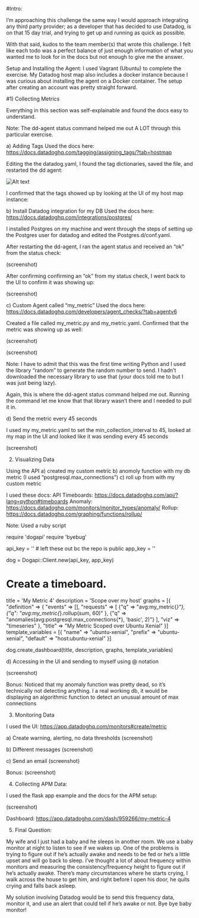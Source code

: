 #Intro:

I’m approaching this challenge the same way I would approach integrating any third party provider; as a developer that has decided to use Datadog, is on that 15 day trial, and trying to get up and running as quick as possible.

With that said, kudos to the team member(s) that wrote this challenge. I felt like each todo was a perfect balance of just enough information of what you wanted me to look for in the docs but not enough to give me the answer.

Setup and Installing the Agent:
I used Vagrant (Ubuntu) to complete the exercise. My Datadog host map also includes a docker instance because I was curious about installing the agent on a Docker container. The setup after creating an account was pretty straight forward.

#1) Collecting Metrics

Everything in this section was self-explainable and found the docs easy to understand.

Note: The dd-agent status command helped me out A LOT through this particular exercise.

a) Adding Tags
Used the docs here: https://docs.datadoghq.com/tagging/assigning_tags/?tab=hostmap

Editing the the datadog.yaml, I found the tag dictionaries, saved the file, and restarted the dd agent:

![Alt text](https://github.com/kfike/hiring-engineers/blob/solutions-engineer/images/1/1/1.png)

I confirmed that the tags showed up by looking at the UI of my host map instance:


b) Install Datadog integration for my DB
Used the docs here: https://docs.datadoghq.com/integrations/postgres/

I installed Postgres on my machine and went through the steps of setting up the Postgres user for datadog and edited the Postgres.d/conf.yaml.

After restarting the dd-agent, I ran the agent status and received an “ok” from the status check:

(screenshot)

After confirming confirming an “ok” from my status check, I went back to the UI to confirm it was showing up:

(screenshot)


c) Custom Agent called “my_metric”
Used the docs here: https://docs.datadoghq.com/developers/agent_checks/?tab=agentv6

Created a file called my_metric.py and my_metric.yaml. Confirmed that the metric was showing up as well:

(screenshot)

(screenshot)

Note: I have to admit that this was the first time writing Python and I used the library “random” to generate the random number to send. I hadn’t downloaded the necessary library to use that (your docs told me to but I was just being lazy).

Again, this is where the dd-agent status command helped me out. Running the command let me know that that library wasn’t there and I needed to pull it in.

d) Send the metric every 45 seconds

I used my my_metric.yaml to set the min_collection_interval to 45, looked at my map in the UI and looked like it was sending every 45 seconds

(screenshot)

2) Visualizing Data

Using the API
a) created my custom metric
b) anomoly function with my db metric (I used “postgresql.max_connections”)
c) roll up from with my custom metric

I used these docs:
	API Timeboards: https://docs.datadoghq.com/api/?lang=python#timeboards
	Anomaly: https://docs.datadoghq.com/monitors/monitor_types/anomaly/
	Rollup: https://docs.datadoghq.com/graphing/functions/rollup/

Note: Used a ruby script

  require 'dogapi'
  require 'byebug'

  api_key = '' # left these out bc the repo is public
  app_key = ''

  dog = Dogapi::Client.new(api_key, app_key)

  # Create a timeboard.
  title = 'My Metric 4'
  description = 'Scope over my host'
  graphs = [{
    "definition" => {
        "events" => [],
        "requests" => [
          {"q" => "avg:my_metric{*}"},
          {"q": "avg:my_metric{*}.rollup(sum, 60)" },
          {"q" => "anomalies(avg:postgresql.max_connections{*}, 'basic', 2)"}
        ],
        "viz" => "timeseries"
    },
    "title" => "My Metric Scoped over Ubuntu Xenial"
  }]
  template_variables = [{
    "name" => "ubuntu-xenial",
    "prefix" => "ubuntu-xenial",
    "default" => "host:ubuntu-xenial"
  }]

  dog.create_dashboard(title, description, graphs, template_variables)

d) Accessing in the UI and sending to myself using @ notation

(screenshot)

Bonus: Noticed that my anomaly function was pretty dead, so it’s technically not detecting anything. I a real working db, it would be displaying an algorithmic function to detect an unusual amount of max connections

3) Monitoring Data

I used the UI: https://app.datadoghq.com/monitors#create/metric

a) Create warning, alerting, no data thresholds
(screenshot)

b) Different messages
(screenshot)

c) Send an email
(screenshot)

Bonus:
(screenshot)

4) Collecting APM Data:

I used the flask app example and the docs for the APM setup:

(screenshot)

Dashboard: https://app.datadoghq.com/dash/959266/my-metric-4

5) Final Question:

My wife and I just had a baby and he sleeps in another room. We use a baby monitor at night to listen to see if we wakes up. One of the problems is trying to figure out if he’s actually awake and needs to be fed or he’s a little upset and will go back to sleep. I’ve thought a lot of about frequency within monitors and measuring the consistency/frequency height to figure out if he’s actually awake. There’s many circumstances where he starts crying, I walk across the house to get him, and right before I open his door, he quits crying and falls back asleep.

My solution involving Datadog would be to send this frequency data, monitor it, and use an alert that could tell if he’s awake or not. Bye bye baby monitor!
